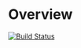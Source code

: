 Overview
========

[![Build Status](https://travis-ci.org/Lobster-King/IQUITestCodeMaker.svg?branch=master)](https://travis-ci.org/Lobster-King/IQUITestCodeMaker)
